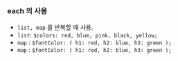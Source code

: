 ### each 의 사용

* `list, map` 를 반복할 때 사용.
* `list`: `$colors: red, blue, pink, black, yellow;`
* `map` : `$fontColor: ( h1: red, h2: blue, h3: green );`
* `map` : `$fontColor: ( h1: red, h2: blue, h3: green );`

